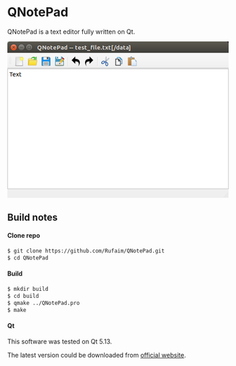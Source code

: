 # QNotePad

QNotePad is a text editor fully written on Qt.

![screenshot_2019_07_11](images/QNotePad_screenshot_2019_07_11.png)

## Build notes

#### Clone repo

    $ git clone https://github.com/Rufaim/QNotePad.git
    $ cd QNotePad

#### Build

    $ mkdir build
    $ cd build
    $ qmake ../QNotePad.pro 
    $ make

#### Qt

This software was tested on Qt 5.13.

The latest version could be downloaded from [official website](https://www.qt.io/download).

